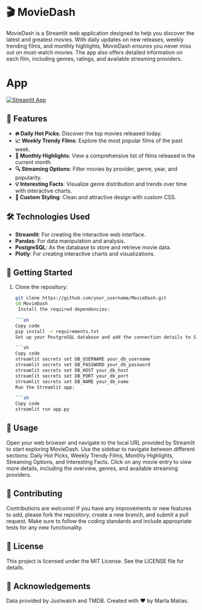 # 🎬 MovieDash

MovieDash is a Streamlit web application designed to help you discover the latest and greatest movies. With daily updates on new releases, weekly trending films, and monthly highlights, MovieDash ensures you never miss out on must-watch movies. The app also offers detailed information on each film, including genres, ratings, and available streaming providers.

# App

[![Streamlit App](https://static.streamlit.io/badges/streamlit_badge_black_white.svg)](https://moviedash.streamlit.app)

## 🌟 Features

- **🔥 Daily Hot Picks**: Discover the top movies released today.
- **📈 Weekly Trendy Films**: Explore the most popular films of the past week.
- **📅 Monthly Highlights**: View a comprehensive list of films released in the current month.
- **🔍 Streaming Options**: Filter movies by provider, genre, year, and popularity.
- **💡 Interesting Facts**: Visualize genre distribution and trends over time with interactive charts.
- **🎨 Custom Styling**: Clean and attractive design with custom CSS.

## 🛠️ Technologies Used

- **Streamlit**: For creating the interactive web interface.
- **Pandas**: For data manipulation and analysis.
- **PostgreSQL**: As the database to store and retrieve movie data.
- **Plotly**: For creating interactive charts and visualizations.

## 🚀 Getting Started

1. Clone the repository:

   ```bash
   git clone https://github.com/your_username/MovieDash.git
   cd MovieDash
    Install the required dependencies:

   ```sh
   Copy code
   pip install -r requirements.txt
   Set up your PostgreSQL database and add the connection details to Streamlit secrets:

   ```sh
   Copy code
   streamlit secrets set DB_USERNAME your_db_username
   streamlit secrets set DB_PASSWORD your_db_password
   streamlit secrets set DB_HOST your_db_host
   streamlit secrets set DB_PORT your_db_port
   streamlit secrets set DB_NAME your_db_name
   Run the Streamlit app:

   ```sh
   Copy code
   streamlit run app.py

## 📖 Usage

Open your web browser and navigate to the local URL provided by Streamlit to start exploring MovieDash.
Use the sidebar to navigate between different sections: Daily Hot Picks, Weekly Trendy Films, Monthly Highlights, Streaming Options, and Interesting Facts.
Click on any movie entry to view more details, including the overview, genres, and available streaming providers.

## 🤝 Contributing

Contributions are welcome! If you have any improvements or new features to add, please fork the repository, create a new branch, and submit a pull request. Make sure to follow the coding standards and include appropriate tests for any new functionality.

## 📜 License
This project is licensed under the MIT License. See the LICENSE file for details.

## 🙏 Acknowledgements
Data provided by Justwatch and TMDB.
Created with ❤️ by Marta Matias.
